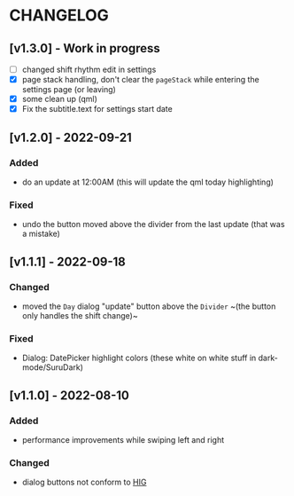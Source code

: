 # CHANGELOG

## [v1.3.0] - Work in progress

- [ ] changed shift rhythm edit in settings
- [x] page stack handling, don't clear the `pageStack` while entering the settings page (or leaving)
- [x] some clean up (qml)
- [x] Fix the subtitle.text for settings start date

## [v1.2.0] - 2022-09-21

### Added

- do an update at 12:00AM (this will update the qml today highlighting)

### Fixed

- undo the button moved above the divider from the last update (that was a mistake)

## [v1.1.1] - 2022-09-18

### Changed

- moved the `Day` dialog "update" button above the `Divider` ~(the button only handles the shift change)~

### Fixed

- Dialog: DatePicker highlight colors (these white on white stuff in dark-mode/SuruDark)

## [v1.1.0] - 2022-08-10

### Added

- performance improvements while swiping left and right

### Changed

- dialog buttons not conform to [HIG](https://docs.ubports.com/en/latest/humanguide/app-layout/dialogs.html)
